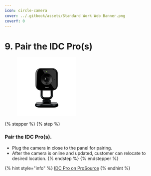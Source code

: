 ```yaml
---
icon: circle-camera
cover: ../.gitbook/assets/Standard Work Web Banner.png
coverY: 0
---
```


# 9. Pair the IDC Pro(s)

<div align="left"><figure><img src="../.gitbook/assets/web_use-IDCP.jpg" alt="" width="188"><figcaption></figcaption></figure></div>

{% stepper %}
{% step %}
### Pair the IDC Pro(s).

* Plug the camera in close to the panel for pairing.
* After the camera is online and updated, customer can relocate to desired location.
{% endstep %}
{% endstepper %}

{% hint style="info" %}
[IDC Pro on ProSource](https://prosource.vivint.com/indoor-camera-pro/)
{% endhint %}

